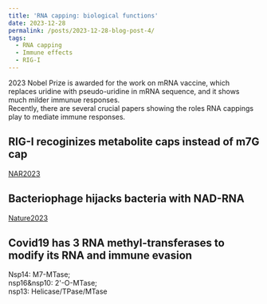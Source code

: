 ```yaml
---
title: 'RNA capping: biological functions'
date: 2023-12-28
permalink: /posts/2023-12-28-blog-post-4/
tags:
  - RNA capping
  - Immune effects
  - RIG-I
---
```


2023 Nobel Prize is awarded for the work on mRNA vaccine, which replaces uridine with pseudo-uridine in mRNA sequence, and it shows much milder immunue responses.   
Recently, there are several crucial papers showing the roles RNA cappings play to mediate immune responses.

RIG-I recoginizes metabolite caps instead of m7G cap    
-----
[NAR2023](https://academic.oup.com/nar/article/51/15/8102/7199333)

Bacteriophage hijacks bacteria with NAD-RNA
-----
[Nature2023](https://www.nature.com/articles/s41586-023-06429-2)

Covid19 has 3 RNA methyl-transferases to modify its RNA and immune evasion
------
Nsp14: M7-MTase;    
nsp16&nsp10: 2'-O-MTase;     
nsp13: Helicase/TPase/MTase
